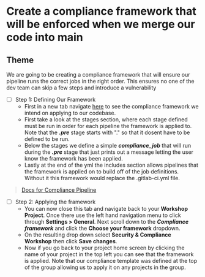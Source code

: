# Create a compliance framework that will be enforced when we merge our code into main

## Theme

We are going to be creating a compliance framework that will ensure our pipeline runs the correct jobs in the right order. This ensures no one of the dev team can skip a few steps and introduce a vulnerability

* [ ] Step 1: Defining Our Framework
  * First in a new tab navigate [here](https://gitlab.com/gitlab-learn-labs/sample-projects/security-and-compliance-cf) to see the compliance framework we intend on applying to our codebase.
  * First take a look at the stages section, where each stage defined must be run in order for each pipeline the framework is applied to. Note that the ***.pre*** stage starts with "." so that it dosent have to be defined to be run.
  * Below the stages we define a simple ***compliance_job*** that will run during the ***.pre*** stage that just prints out a message letting the user know the framework has been applied. 
  * Lastly at the end of the yml the includes section allows pipelines that the framework is applied on to build off of the job definitions. Without it this framework would replace the 
.gitlab-ci.yml file.

> [Docs for Compliance Pipeline](https://docs.gitlab.com/ee/user/group/compliance_frameworks.html#compliance-pipelines)

* [ ] Step 2: Applying the framework
  * You can now close this tab and navigate back to your **Workshop Project**. Once there use the left hand navigation menu to click through **Settings > General**. Next scroll down to the ***Compliance framework*** and click the **Choose your framework** dropdown.
  * On the resulting drop down select **Security & Compliance Workshop** then click **Save changes**.
  * Now if you go back to your project home screen by clicking the name of your project in the top left you can see that the framework is applied. Note that our compliance template was defined at the top of the group allowing us to apply it on any projects in the group.